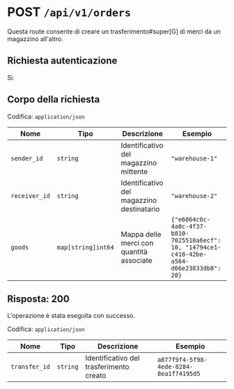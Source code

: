 # POST `/api/v1/orders`

Questa route consente di creare un trasferimento#super[G] di merci da un magazzino all'altro.

## Richiesta autenticazione

Si.

## Corpo della richiesta

Codifica: `application/json`

<!--raw-typst
#figure(
   table(
        columns: (1fr, 1.5fr, 2fr, 4fr),
        inset: 8pt,
        align: horizon,
        table.header(
            [#text(fill:white)[Nome]],
            [#text(fill:white)[Tipo]],
            [#text(fill:white)[Descrizione]],
            [#text(fill:white)[Esempio]],
        ),
        [`sender_id`], [`string`], [Identificativo del magazzino mittente], [`"warehouse-1"`],
        [`receiver_id`], [`string`], [Identificativo del magazzino destinatario], [`"warehouse-2"`],
        [`goods`], [`map[string]int64`], [Mappa delle merci con quantità associate], [`{"e6064c0c-4a0c-4f37-b810-7025510a6ecf": 10, "14794ce1-c418-42be-a564-d66e23833db8": 20}`],
   ),
   caption: [Corpo della richiesta di POST `/api/v1/orders`],
)
-->

<!--typst-begin-exclude-->
| Nome | Tipo | Descrizione | Esempio |
| ------------- | ------------------ | ----------------------------------------- | ------------------------------------------------------------------------------------------ |
| `sender_id` | `string` | Identificativo del magazzino mittente | `"warehouse-1"` |
| `receiver_id` | `string` | Identificativo del magazzino destinatario | `"warehouse-2"` |
| `goods` | `map[string]int64` | Mappa delle merci con quantità associate | `{"e6064c0c-4a0c-4f37-b810-7025510a6ecf": 10, "14794ce1-c418-42be-a564-d66e23833db8": 20}` |
<!--typst-end-exclude-->
## Risposta: 200

L'operazione è stata eseguita con successo.

Codifica: `application/json`

<!--raw-typst
#figure(
   table(
        columns: (1fr, 1fr, 2fr, 4fr),
        inset: 8pt,
        align: horizon,
        table.header(
            [#text(fill:white)[Nome]],
            [#text(fill:white)[Tipo]],
            [#text(fill:white)[Descrizione]],
            [#text(fill:white)[Esempio]],
        ),
        [`transfer_id`], [`string`], [Identificativo del trasferimento creato],[`a877f9f4-5f98-4ede-8284-8ea1f74195d5`],
   ),
   caption: [Risposta di POST `/api/v1/orders`],
)
-->

<!--typst-begin-exclude-->
| Nome | Tipo | Descrizione | Esempio |
| ------------- | -------- | --------------------------------------- | -------------------------------------- |
| `transfer_id` | `string` | Identificativo del trasferimento creato | `a877f9f4-5f98-4ede-8284-8ea1f74195d5` |
<!--typst-end-exclude-->
